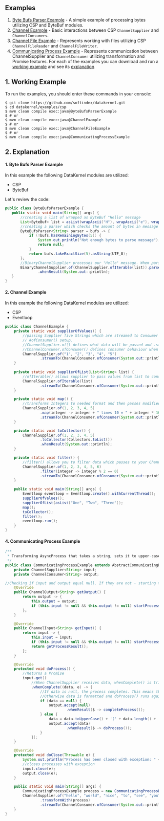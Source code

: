 ## Examples
1. [Byte Bufs Parser Example](https://github.com/softindex/datakernel/blob/master/examples/csp/src/main/java/io/datakernel/examples/ByteBufsParserExample.java) - 
A simple example of processing bytes utilizing CSP and ByteBuf modules.
2. [Channel Example](https://github.com/softindex/datakernel/blob/master/examples/csp/src/main/java/io/datakernel/examples/ChannelExample.java) - 
Basic interactions between CSP `ChannelSupplier` and `ChannelConsumers`.
3. [Channel File Example](https://github.com/softindex/datakernel/blob/master/examples/csp/src/main/java/io/datakernel/examples/ChannelFileExample.java) - 
Represents working with files utilizing CSP `ChannelFileReader` and `ChannelFileWriter`.
4. [Communicating Process Example](https://github.com/softindex/datakernel/blob/master/examples/csp/src/main/java/io/datakernel/examples/CommunicatingProcessExample.java) - 
Represents communication between ChannelSupplier and `ChannelConsumer` utilizing transformation and Promise features.
For each of the examples you can download and run a [working example](#1-working-example) and see its
[explanation](#2-explanation). 

## 1. Working Example
To run the examples, you should enter these commands in your console:
```
$ git clone https://github.com/softindex/datakernel.git
$ cd datakernel/examples/csp
$ mvn clean compile exec:java@ByteBufsParserExample
$ # or
$ mvn clean compile exec:java@ChannelExample
$ # or
$ mvn clean compile exec:java@ChannelFileExample
$ # or
$ mvn clean compile exec:java@CommunicatingProcessExample
```

## 2. Explanation
#### 1. Byte Bufs Parser Example
In this example the following DataKernel modules are utilized:
* CSP
* ByteBuf
 
 Let's review the code:
 ```java
public class ByteBufsParserExample {
	public static void main(String[] args) {
		//creating a list of wrapped as ByteBuf "Hello" message
		List<ByteBuf> list = asList(wrapAscii("H"), wrapAscii("e"), wrapAscii("l"), wrapAscii("l"), wrapAscii("o"));
		//creating a parser which checks the amount of bytes in message
		ByteBufsParser<String> parser = bufs -> {
			if (!bufs.hasRemainingBytes(5)) {
				System.out.println("Not enough bytes to parse message");
				return null;
			}
			return bufs.takeExactSize(5).asString(UTF_8);
		};
		//BinaryChannelSupplier processes our "Hello" message. When parser receives a result, it is printed.
		BinaryChannelSupplier.of(ChannelSupplier.ofIterable(list)).parse(parser)
				.whenResult(System.out::println);
	}
}
```

#### 2. Channel Example
In this example the following DataKernel modules are utilized:
* CSP
* Eventloop

```java
public class ChannelExample {
	private static void supplierOfValues() {
		//passing Supplier five Strings which are streamed to Consumer and then printed in accordance to 
		// #ofConsumer() setup.
		//ChannelSupplier.of() defines what data will be passed and .streamTo() to which ChannelConsumer
		//ChannelConsumer.ofConsumer() defines consumer behaviour when it receives data
		ChannelSupplier.of("1", "2", "3", "4", "5")
				.streamTo(ChannelConsumer.ofConsumer(System.out::println));
	}
        
	private static void supplierOfList(List<String> list) {
		//ofIterable() allows supplier to pass values from list to consumer one by one.
		ChannelSupplier.ofIterable(list)
				.streamTo(ChannelConsumer.ofConsumer(System.out::println));
	}

	private static void map() {
		//transforms Integers to needed format and then passes modified values to consumer one by one
		ChannelSupplier.of(1, 2, 3, 4, 5)
				.map(integer -> integer + " times 10 = " + integer * 10)
				.streamTo(ChannelConsumer.ofConsumer(System.out::println));
	}

	private static void toCollector() {
		ChannelSupplier.of(1, 2, 3, 4, 5)
				.toCollector(Collectors.toList())
				.whenResult(System.out::println);
	}

	private static void filter() {
		//filter() allows you to filter data which passes to your ChannelConsumer
		ChannelSupplier.of(1, 2, 3, 4, 5, 6)
				.filter(integer -> integer % 2 == 0)
				.streamTo(ChannelConsumer.ofConsumer(System.out::println));
	}

	public static void main(String[] args) {
		Eventloop eventloop = Eventloop.create().withCurrentThread();
		supplierOfValues();
		supplierOfList(asList("One", "Two", "Three"));
		map();
		toCollector();
		filter();
		eventloop.run();
	}
}
```

#### 4. Communicating Process Example

```java
/**
 * Transforming AsyncProcess that takes a string, sets it to upper-case and adds string's length in parentheses
 */
public class CommunicatingProcessExample extends AbstractCommunicatingProcess implements WithChannelTransformer<CommunicatingProcessExample, String, String> {
	private ChannelSupplier<String> input;
	private ChannelConsumer<String> output;

//Checking if input and output equal null. If they are not - starting the doProcess()
	@Override
	public ChannelOutput<String> getOutput() {
		return output -> {
			this.output = output;
			if (this.input != null && this.output != null) startProcess();
		};
	}

	@Override
	public ChannelInput<String> getInput() {
		return input -> {
			this.input = input;
			if (this.input != null && this.output != null) startProcess();
			return getProcessResult();
		};
	}

	@Override
	protected void doProcess() {
		//Returns a Promise
		input.get()
		    //When ChannelSupplier receives data, whenComplete() is triggered
			.whenComplete((data, e) -> {
				//If data is null, the process completes. This means that Supplier has no more data left
				//Otherwise data is formatted and doProcess() runs again
				if (data == null) {
					output.accept(null)
							.whenResult($ -> completeProcess());
				} else {
					data = data.toUpperCase() + '(' + data.length() + ')';
					output.accept(data)
							.whenResult($ -> doProcess());
				}
			});
	}

	@Override
	protected void doClose(Throwable e) {
		System.out.println("Process has been closed with exception: " + e);
		//closes processes with exception
		input.close(e);
		output.close(e);
	}

	public static void main(String[] args) {
		CommunicatingProcessExample process = new CommunicatingProcessExample();
		ChannelSupplier.of("hello", "world", "nice", "to", "see", "you")
				.transformWith(process)
				.streamTo(ChannelConsumer.ofConsumer(System.out::println));
	}
}
```